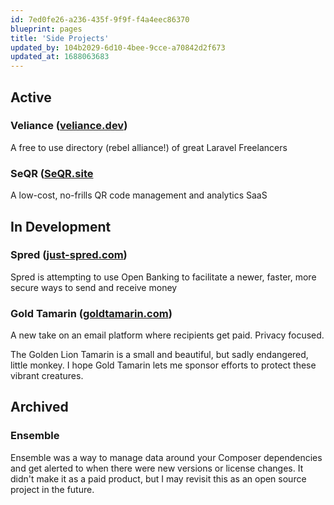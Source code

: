 ```yaml
---
id: 7ed0fe26-a236-435f-9f9f-f4a4eec86370
blueprint: pages
title: 'Side Projects'
updated_by: 104b2029-6d10-4bee-9cce-a70842d2f673
updated_at: 1688063683
---
```

## Active

### Veliance (<a href="https://veliance.dev" target="_blank">veliance.dev</a>)

A free to use directory (rebel alliance!) of great Laravel Freelancers

### SeQR (<a href="https://seqr.site/" target="_blank">SeQR.site</a>

A low-cost, no-frills QR code management and analytics SaaS

## In Development

### Spred (<a href="https://just-spred.com/" target="_blank">just-spred.com</a>)

Spred is attempting to use Open Banking to facilitate a newer, faster, more secure ways to send and receive money

### Gold Tamarin (<a href="https://goldtamarin.com/" target="_blank">goldtamarin.com</a>)

A new take on an email platform where recipients get paid. Privacy focused.

The Golden Lion Tamarin is a small and beautiful, but sadly endangered, little monkey. I hope Gold Tamarin lets me sponsor efforts to protect these vibrant creatures.

## Archived

### Ensemble

Ensemble was a way to manage data around your Composer dependencies and get alerted to when there were new versions or license changes. It didn't make it as a paid product, but I may revisit this as an open source project in the future.